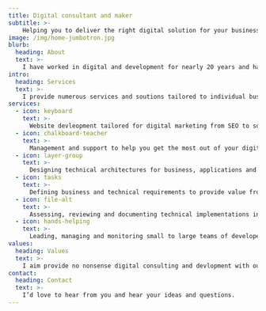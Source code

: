 ```yaml
---
title: Digital consultant and maker
subtitle: >-
    Helping you to deliver the right digital solution for your business
image: /img/home-jumbotron.jpg
blurb:
  heading: About
  text: >-
    I have worked in digital and development for nearly 20 years and have experience designing, defining, architecting and integrating technology solutions across a range of businesses and industries. My passion lies in creating technology based products and solutions. 
intro:
  heading: Services
  text: >-
    I provide numerous services and soutions tailored to individual business needs, helping businesses of all sizes from small business and startups to large corporates.
services:
  - icon: keyboard
    text: >-
      Website devleopment tailored for digital marketing from SEO to social. 
  - icon: chalkboard-teacher
    text: >-
      Management and support to help you get the most out of your digital presense.
  - icon: layer-group
    text: >-
      Designing technical architectures for business, applications and infrastructure solutions.
  - icon: tasks
    text: >-
      Defining business and technical requirements to provide value from digital solutions.
  - icon: file-alt
    text: >-
      Assessing, reviewing and documenting technical implementations including providing recommendations and troubleshooting issues.
  - icon: hands-helping
    text: >-
      Leading, managing and monitoring small to large teams of developers and testers across multiple disciplines.
values:
  heading: Values
  text: >-
    I aim provide no nonsense digital consulting and devlopment with out any rubbish, offering the right advice to help enable your business to better understand and manage their digital presense. 
contact:
  heading: Contact
  text: >-
    I’d love to hear from you and hear your ideas and questions.
---
```



